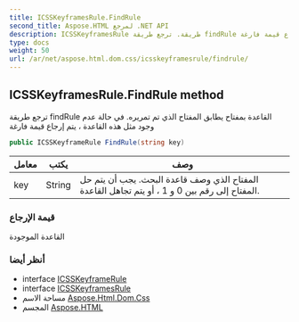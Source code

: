 ```yaml
---
title: ICSSKeyframesRule.FindRule
second_title: Aspose.HTML لمرجع .NET API
description: ICSSKeyframesRule طريقة. ترجع طريقة findRule القاعدة بمفتاح يطابق المفتاح الذي تم تمريره. في حالة عدم وجود مثل هذه القاعدة  يتم إرجاع قيمة فارغة
type: docs
weight: 50
url: /ar/net/aspose.html.dom.css/icsskeyframesrule/findrule/
---
```

## ICSSKeyframesRule.FindRule method

ترجع طريقة findRule القاعدة بمفتاح يطابق المفتاح الذي تم تمريره. في حالة عدم وجود مثل هذه القاعدة ، يتم إرجاع قيمة فارغة

```csharp
public ICSSKeyframeRule FindRule(string key)
```

| معامل | يكتب | وصف |
| --- | --- | --- |
| key | String | المفتاح الذي وصف قاعدة البحث. يجب أن يتم حل المفتاح إلى رقم بين 0 و 1 ، أو يتم تجاهل القاعدة. |

### قيمة الإرجاع

القاعدة الموجودة

### أنظر أيضا

* interface [ICSSKeyframeRule](../../icsskeyframerule/)
* interface [ICSSKeyframesRule](../)
* مساحة الاسم [Aspose.Html.Dom.Css](../../icsskeyframesrule/)
* المجسم [Aspose.HTML](../../../)


